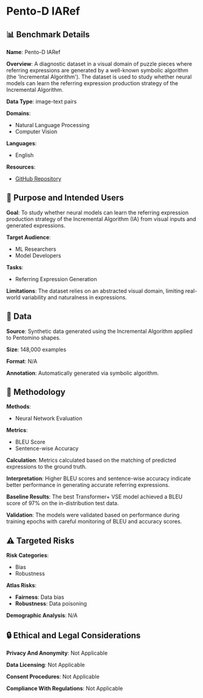 # Pento-D IARef

## 📊 Benchmark Details

**Name**: Pento-D IARef

**Overview**: A diagnostic dataset in a visual domain of puzzle pieces where referring expressions are generated by a well-known symbolic algorithm (the 'Incremental Algorithm'). The dataset is used to study whether neural models can learn the referring expression production strategy of the Incremental Algorithm.

**Data Type**: image-text pairs

**Domains**:
- Natural Language Processing
- Computer Vision

**Languages**:
- English

**Resources**:
- [GitHub Repository](https://github.com/clp-research/pento-diaref)

## 🎯 Purpose and Intended Users

**Goal**: To study whether neural models can learn the referring expression production strategy of the Incremental Algorithm (IA) from visual inputs and generated expressions.

**Target Audience**:
- ML Researchers
- Model Developers

**Tasks**:
- Referring Expression Generation

**Limitations**: The dataset relies on an abstracted visual domain, limiting real-world variability and naturalness in expressions.

## 💾 Data

**Source**: Synthetic data generated using the Incremental Algorithm applied to Pentomino shapes.

**Size**: 148,000 examples

**Format**: N/A

**Annotation**: Automatically generated via symbolic algorithm.

## 🔬 Methodology

**Methods**:
- Neural Network Evaluation

**Metrics**:
- BLEU Score
- Sentence-wise Accuracy

**Calculation**: Metrics calculated based on the matching of predicted expressions to the ground truth.

**Interpretation**: Higher BLEU scores and sentence-wise accuracy indicate better performance in generating accurate referring expressions.

**Baseline Results**: The best Transformer+ VSE model achieved a BLEU score of 97% on the in-distribution test data.

**Validation**: The models were validated based on performance during training epochs with careful monitoring of BLEU and accuracy scores.

## ⚠️ Targeted Risks

**Risk Categories**:
- Bias
- Robustness

**Atlas Risks**:
- **Fairness**: Data bias
- **Robustness**: Data poisoning

**Demographic Analysis**: N/A

## 🔒 Ethical and Legal Considerations

**Privacy And Anonymity**: Not Applicable

**Data Licensing**: Not Applicable

**Consent Procedures**: Not Applicable

**Compliance With Regulations**: Not Applicable
